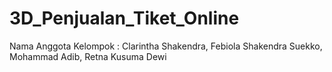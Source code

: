 # 3D_Penjualan_Tiket_Online

Nama Anggota Kelompok : Clarintha Shakendra, Febiola Shakendra Suekko, Mohammad Adib, Retna Kusuma Dewi
